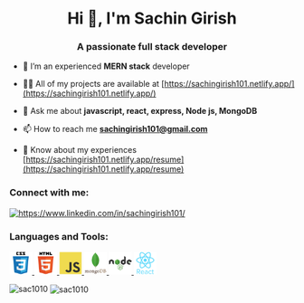 <h1 align="center">Hi 👋, I'm Sachin Girish</h1>
<h3 align="center">A passionate full stack developer</h3>



- 🌱 I’m an experienced **MERN stack** developer

- 👨‍💻 All of my projects are available at [https://sachingirish101.netlify.app/](https://sachingirish101.netlify.app/)

- 💬 Ask me about **javascript, react, express, Node js, MongoDB**

- 📫 How to reach me **sachingirish101@gmail.com**

- 📄 Know about my experiences [https://sachingirish101.netlify.app/resume](https://sachingirish101.netlify.app/resume)

<h3 align="left">Connect with me:</h3>
<p align="left">
<a href="https://linkedin.com/in/sachingirish101/" target="blank"><img align="center" src="https://raw.githubusercontent.com/rahuldkjain/github-profile-readme-generator/master/src/images/icons/Social/linked-in-alt.svg" alt="https://www.linkedin.com/in/sachingirish101/" height="30" width="40" /></a>
</p>

<h3 align="left">Languages and Tools:</h3>
<p align="left"> <a href="https://www.w3schools.com/css/" target="_blank" rel="noreferrer"> <img src="https://raw.githubusercontent.com/devicons/devicon/master/icons/css3/css3-original-wordmark.svg" alt="css3" width="40" height="40"/> </a> <a href="https://www.w3.org/html/" target="_blank" rel="noreferrer"> <img src="https://raw.githubusercontent.com/devicons/devicon/master/icons/html5/html5-original-wordmark.svg" alt="html5" width="40" height="40"/> </a> <a href="https://developer.mozilla.org/en-US/docs/Web/JavaScript" target="_blank" rel="noreferrer"> <img src="https://raw.githubusercontent.com/devicons/devicon/master/icons/javascript/javascript-original.svg" alt="javascript" width="40" height="40"/> </a> <a href="https://www.mongodb.com/" target="_blank" rel="noreferrer"> <img src="https://raw.githubusercontent.com/devicons/devicon/master/icons/mongodb/mongodb-original-wordmark.svg" alt="mongodb" width="40" height="40"/> </a> <a href="https://nodejs.org" target="_blank" rel="noreferrer"> <img src="https://raw.githubusercontent.com/devicons/devicon/master/icons/nodejs/nodejs-original-wordmark.svg" alt="nodejs" width="40" height="40"/> </a> <a href="https://reactjs.org/" target="_blank" rel="noreferrer"> <img src="https://raw.githubusercontent.com/devicons/devicon/master/icons/react/react-original-wordmark.svg" alt="react" width="40" height="40"/> </a> </p>

<p><img align="left" src="https://github-readme-stats.vercel.app/api/top-langs?username=sac1010&show_icons=true&locale=en&layout=compact" alt="sac1010" /></p>

<p>&nbsp;<img align="center" src="https://github-readme-stats.vercel.app/api?username=sac1010&show_icons=true&locale=en" alt="sac1010" /></p>
